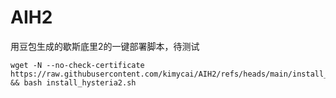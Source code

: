 # AIH2
用豆包生成的歇斯底里2的一键部署脚本，待测试
~~~
wget -N --no-check-certificate https://raw.githubusercontent.com/kimycai/AIH2/refs/heads/main/install_hysteria2.sh && bash install_hysteria2.sh
